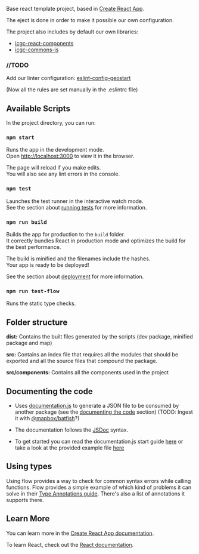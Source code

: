 


Base react template project, based in [Create React App](https://github.com/facebook/create-react-app).

The eject is done in order to make it possible our own configuration.

The project also includes by default our own libraries:

* [icgc-react-components](https://github.com/geostarters/icgc-react-components)
* [icgc-commons-js](https://github.com/geostarters/icgc-js-common)

### //TODO
Add our linter configuration:
[eslint-config-geostart](https://github.com/geostarters/eslint-config-geostart/)

(Now all the rules are set manually in the .eslintrc file)

## Available Scripts

In the project directory, you can run:

### `npm start`

Runs the app in the development mode.<br>
Open [http://localhost:3000](http://localhost:3000) to view it in the browser.

The page will reload if you make edits.<br>
You will also see any lint errors in the console.

### `npm test`

Launches the test runner in the interactive watch mode.<br>
See the section about [running tests](https://facebook.github.io/create-react-app/docs/running-tests) for more information.

### `npm run build`

Builds the app for production to the `build` folder.<br>
It correctly bundles React in production mode and optimizes the build for the best performance.

The build is minified and the filenames include the hashes.<br>
Your app is ready to be deployed!

See the section about [deployment](https://facebook.github.io/create-react-app/docs/deployment) for more information.


### `npm run test-flow`

Runs the static type checks.

## Folder structure

__dist:__ Contains the built files generated by the scripts (dev package, minified package and map)

__src:__ Contains an index file that requires all the modules that should be exported and all the source files that compound the package.

__src/components:__ Contains all the components used in the project 

## <a name="documentation"></a>Documenting the code

* Uses [documentation.js](https://github.com/documentationjs/documentation) to generate a JSON file to be consumed by another package (see the [documenting the code](#documentation) section) (TODO: Ingest it with [@mapbox/batfish](https://github.com/mapbox/batfish)?)

* The documentation follows the [JSDoc](http://usejsdoc.org/about-getting-started.html) syntax. 

* To get started you can read the documentation.js start guide [here](https://github.com/documentationjs/documentation/blob/master/docs/GETTING_STARTED.md) or take a look at the provided example file [here](https://github.com/geostarters/js-project-template/blob/master/src/geo/latlon.js)

## <a name="types"></a>Using types
Using flow provides a way to check for common syntax errors while calling functions. Flow provides a simple example of which kind of problems it can solve in their [Type Annotations guide](https://flow.org/en/docs/types/). There's also a list of annotations it supports there.

## Learn More

You can learn more in the [Create React App documentation](https://facebook.github.io/create-react-app/docs/getting-started).

To learn React, check out the [React documentation](https://reactjs.org/).


